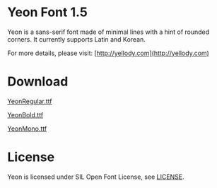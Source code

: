 Yeon Font 1.5
=============

Yeon is a sans-serif font made of minimal lines with a hint of rounded corners. It currently supports Latin and Korean.

For more details, please visit: [http://yellody.com](http://yellody.com)


Download
========

[YeonRegular.ttf](YeonRegular)

[YeonBold.ttf](YeonBold)

[YeonMono.ttf](YeonMono)


License
=======

Yeon is licensed under SIL Open Font License, see [LICENSE](LICENSE).
